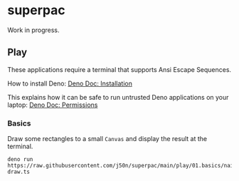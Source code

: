 # superpac

Work in progress.

## Play

These applications require a terminal that supports Ansi Escape Sequences.

How to install Deno:
[Deno Doc: Installation](https://docs.deno.com/runtime/manual/getting_started/installation)

This explains how it can be safe to run untrusted Deno applications on your
laptop:
[Deno Doc: Permissions](https://docs.deno.com/runtime/manual/basics/permissions)

### Basics

Draw some rectangles to a small `Canvas` and display the result at the terminal.

```shell
deno run https://raw.githubusercontent.com/j50n/superpac/main/play/01.basics/naive-draw.ts
```
